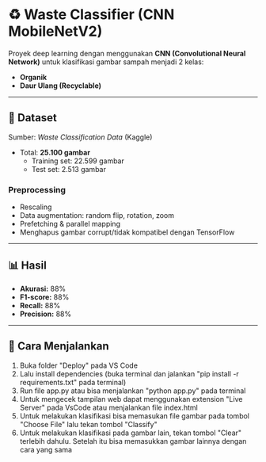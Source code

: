 # ♻️ Waste Classifier (CNN MobileNetV2)

Proyek deep learning dengan menggunakan **CNN (Convolutional Neural Network)** untuk klasifikasi gambar sampah menjadi 2 kelas:
- **Organik**
- **Daur Ulang (Recyclable)**

---

## 📂 Dataset
Sumber: *Waste Classification Data* (Kaggle)  
- Total: **25.100 gambar**  
  - Training set: 22.599 gambar  
  - Test set: 2.513 gambar  

### Preprocessing
- Rescaling  
- Data augmentation: random flip, rotation, zoom  
- Prefetching & parallel mapping  
- Menghapus gambar corrupt/tidak kompatibel dengan TensorFlow  

---

## 📊 Hasil
- **Akurasi:** 88%  
- **F1-score:** 88%  
- **Recall:** 88%  
- **Precision:** 88%  

---

## 🚀 Cara Menjalankan
1. Buka folder "Deploy" pada VS Code
2. Lalu install dependencies (buka terminal dan jalankan "pip install -r requirements.txt" pada terminal)
2. Run file app.py atau bisa menjalankan "python app.py" pada terminal
3. Untuk mengecek tampilan web dapat menggunakan extension "Live Server" pada VsCode atau menjalankan file index.html
4. Untuk melakukan klasifikasi bisa memasukan file gambar pada tombol "Choose File" lalu tekan tombol "Classify"
5. Untuk melakukan klasifikasi pada gambar lain, tekan tombol "Clear" terlebih dahulu. Setelah itu bisa memasukkan gambar lainnya dengan cara yang sama

